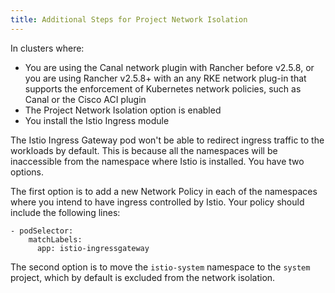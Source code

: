 ```yaml
---
title: Additional Steps for Project Network Isolation
---
```


<head>
  <link rel="canonical" href="https://ranchermanager.docs.rancher.com/integrations-in-rancher/istio/configuration-options/project-network-isolation"/>
</head>

In clusters where:

- You are using the Canal network plugin with Rancher before v2.5.8, or you are using Rancher v2.5.8+ with an any RKE network plug-in that supports the enforcement of Kubernetes network policies, such as Canal or the Cisco ACI plugin
- The Project Network Isolation option is enabled
- You install the Istio Ingress module

The Istio Ingress Gateway pod won't be able to redirect ingress traffic to the workloads by default. This is because all the namespaces will be inaccessible from the namespace where Istio is installed. You have two options.

The first option is to add a new Network Policy in each of the namespaces where you intend to have ingress controlled by Istio. Your policy should include the following lines:

```
- podSelector:
    matchLabels:
      app: istio-ingressgateway
```

The second option is to move the `istio-system` namespace to the `system` project, which by default is excluded from the network isolation.